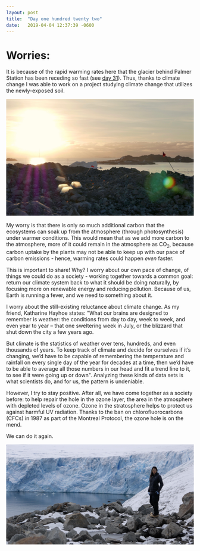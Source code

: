 ```yaml
---
layout: post
title:  "Day one hundred twenty two"
date:   2019-04-04 12:37:39 -0600
---
```

# Worries:
It is because of the rapid warming rates here that the glacier behind Palmer Station has been receding so fast (see [day 31](https://natasjavgestel.github.io/blog/2019/01/03/day-thirtyone)). Thus, thanks to climate change I was able to work on a project studying climate change that utilizes the newly-exposed soil. 

![experimental warming study](/assets/blog_photos/190404/site1.jpg)

My worry is that there is only so much additional carbon that the ecosystems can soak up from the atmosphere (through photosynthesis) under warmer conditions. This would mean that as we add more carbon to the atmosphere, more of it could remain in the atmosphere as CO<sub>2</sub>, because carbon uptake by the plants may not be able to keep up with our pace of carbon emissions - hence, warming rates could happen *even* faster. 

This is important to share! Why? I worry about our own pace of change, of things we could do as a society - working together towards a common goal: return our climate system back to what it should be doing naturally, by focusing more on renewable energy and reducing pollution. Because of us, Earth is running a fever, and we need to something about it. 

I worry about the still-existing reluctance about climate change. As my friend, Katharine Hayhoe states: "What our brains are designed to remember is weather: the conditions from day to day, week to week, and even year to year – that one sweltering week in July, or the blizzard that shut down the city a few years ago.

But climate is the statistics of weather over tens, hundreds, and even thousands of years. To keep track of climate and decide for ourselves if it’s changing, we’d have to be capable of remembering the temperature and rainfall on every single day of the year for decades at a time, then we’d have to be able to average all those numbers in our head and fit a trend line to it, to see if it were going up or down". Analyzing these kinds of data sets is what scientists do, and for us, the pattern is undeniable. 

However, I try to stay positive. After all, we have come together as a society before: to help repair the hole in the ozone layer, the area in the atmosphere with depleted levels of ozone. Ozone in the stratosphere helps to protect us against harmful UV radiation. Thanks to the ban on chlorofluorocarbons (CFCs) in 1987 as part of the Montreal Protocol, the ozone hole is on the mend. 

We can do it again. 

![The magnificent Marr Ice Piedmont](/assets/blog_photos/190404/TheMagnificentMarrIce.jpg)